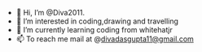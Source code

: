 - 👋 Hi, I’m @Diva2011.
- 👀 I’m interested in coding,drawing and travelling
- 🌱 I’m currently learning coding from whitehatjr
- 📫 To reach me mail at @divadasgupta11@gmail.com
